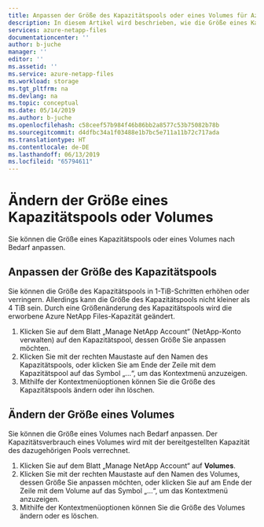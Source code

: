 ```yaml
---
title: Anpassen der Größe des Kapazitätspools oder eines Volumes für Azure NetApp Files | Microsoft-Dokumentation
description: In diesem Artikel wird beschrieben, wie die Größe eines Kapazitätspools oder eines Volumes geändert wird.
services: azure-netapp-files
documentationcenter: ''
author: b-juche
manager: ''
editor: ''
ms.assetid: ''
ms.service: azure-netapp-files
ms.workload: storage
ms.tgt_pltfrm: na
ms.devlang: na
ms.topic: conceptual
ms.date: 05/14/2019
ms.author: b-juche
ms.openlocfilehash: c58ceef57b984f46b86bb2a8577c53b75082b78b
ms.sourcegitcommit: d4dfbc34a1f03488e1b7bc5e711a11b72c717ada
ms.translationtype: HT
ms.contentlocale: de-DE
ms.lasthandoff: 06/13/2019
ms.locfileid: "65794611"
---
```

# <a name="resize-a-capacity-pool-or-a-volume"></a>Ändern der Größe eines Kapazitätspools oder Volumes
Sie können die Größe eines Kapazitätspools oder eines Volumes nach Bedarf anpassen. 

## <a name="resize-the-capacity-pool"></a>Anpassen der Größe des Kapazitätspools 

Sie können die Größe des Kapazitätspools in 1-TiB-Schritten erhöhen oder verringern. Allerdings kann die Größe des Kapazitätspools nicht kleiner als 4 TiB sein. Durch eine Größenänderung des Kapazitätspools wird die erworbene Azure NetApp Files-Kapazität geändert.

1. Klicken Sie auf dem Blatt „Manage NetApp Account“ (NetApp-Konto verwalten) auf den Kapazitätspool, dessen Größe Sie anpassen möchten. 
2. Klicken Sie mit der rechten Maustaste auf den Namen des Kapazitätspools, oder klicken Sie am Ende der Zeile mit dem Kapazitätspool auf das Symbol „...“, um das Kontextmenü anzuzeigen. 
3. Mithilfe der Kontextmenüoptionen können Sie die Größe des Kapazitätspools ändern oder ihn löschen.

## <a name="resize-a-volume"></a>Ändern der Größe eines Volumes

Sie können die Größe eines Volumes nach Bedarf anpassen. Der Kapazitätsverbrauch eines Volumes wird mit der bereitgestellten Kapazität des dazugehörigen Pools verrechnet.

1. Klicken Sie auf dem Blatt „Manage NetApp Account“ auf **Volumes**. 
2. Klicken Sie mit der rechten Maustaste auf den Namen des Volumes, dessen Größe Sie anpassen möchten, oder klicken Sie auf am Ende der Zeile mit dem Volume auf das Symbol „...“, um das Kontextmenü anzuzeigen.
3. Mithilfe der Kontextmenüoptionen können Sie die Größe des Volumes ändern oder es löschen.

